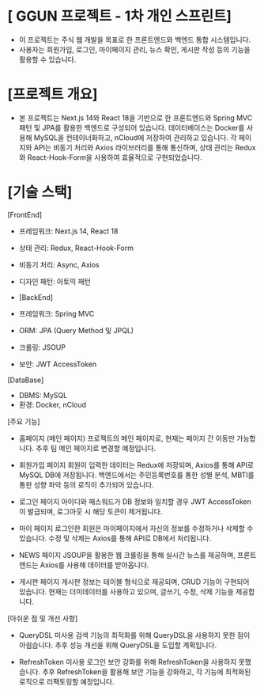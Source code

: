 # [ GGUN 프로젝트 - 1차 개인 스프린트]

- 이 프로젝트는 주식 웹 개발을 목표로 한 프론트엔드와 백엔드 통합 시스템입니다.
- 사용자는 회원가입, 로그인, 마이페이지 관리, 뉴스 확인, 게시판 작성 등의 기능을 활용할 수 있습니다.

# [프로젝트 개요]

- 본 프로젝트는 Next.js 14와 React 18을 기반으로 한 프론트엔드와 Spring MVC 패턴 및 JPA를 활용한 백엔드로 구성되어 있습니다. 데이터베이스는 Docker를 사용해 MySQL을 컨테이너화하고, nCloud에 저장하여 관리하고 있습니다. 각 페이지와 API는 비동기 처리와 Axios 라이브러리를 통해 통신하며, 상태 관리는 Redux와 React-Hook-Form을 사용하여 효율적으로 구현되었습니다.

# [기술 스택]

 [FrontEnd]
 
- 프레임워크: Next.js 14, React 18
- 상태 관리: Redux, React-Hook-Form
- 비동기 처리: Async, Axios
- 디자인 패턴: 아토믹 패턴
- 
  [BackEnd]
  
- 프레임워크: Spring MVC
- ORM: JPA (Query Method 및 JPQL)
- 크롤링: JSOUP
- 보안: JWT AccessToken

 [DataBase]

- DBMS: MySQL
- 환경: Docker, nCloud

[주요 기능]

- 홈페이지 (메인 페이지)
프로젝트의 메인 페이지로, 현재는 페이지 간 이동만 가능합니다. 추후 팀 메인 페이지로 변경할 예정입니다.

- 회원가입 페이지
회원이 입력한 데이터는 Redux에 저장되며, Axios를 통해 API로 MySQL DB에 저장됩니다.
백엔드에서는 주민등록번호를 통한 성별 분석, MBTI를 통한 성향 파악 등의 로직이 추가되어 있습니다.

- 로그인 페이지
아이디와 패스워드가 DB 정보와 일치할 경우 JWT AccessToken이 발급되며, 로그아웃 시 해당 토큰이 제거됩니다.

- 마이 페이지
로그인한 회원은 마이페이지에서 자신의 정보를 수정하거나 삭제할 수 있습니다. 수정 및 삭제는 Axios를 통해 API로 DB에서 처리됩니다.

- NEWS 페이지
JSOUP을 활용한 웹 크롤링을 통해 실시간 뉴스를 제공하며, 프론트엔드는 Axios를 사용해 데이터를 받아옵니다.

- 게시판 페이지
게시판 정보는 테이블 형식으로 제공되며, CRUD 기능이 구현되어 있습니다. 현재는 더미데이터를 사용하고 있으며, 글쓰기, 수정, 삭제 기능을 제공합니다.

[아쉬운 점 및 개선 사항]

- QueryDSL 미사용
   검색 기능의 최적화를 위해 QueryDSL을 사용하지 못한 점이 아쉽습니다. 추후 성능 개선을 위해 QueryDSL을 도입할 계획입니다.

- RefreshToken 미사용
   로그인 보안 강화를 위해 RefreshToken을 사용하지 못했습니다. 추후 RefreshToken을 활용해 보안 기능을 강화하고, 각 기능에 최적화된 로직으로 리팩토링할 예정입니다.


  
